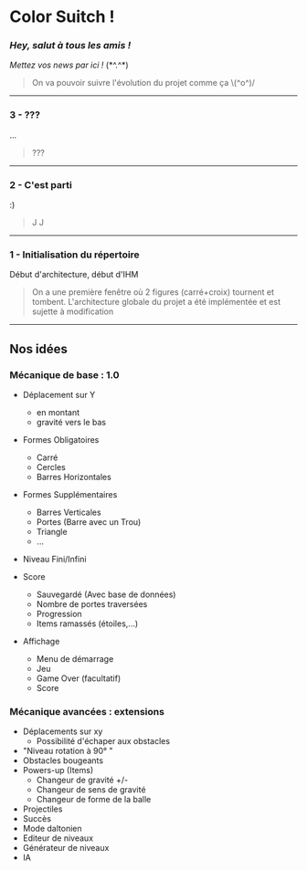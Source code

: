 # Color Suitch ! 

### ***Hey, salut à tous les amis !*** 

*Mettez vos news par ici !* (\*\^.\^\*)
>On va pouvoir suivre l'évolution du projet comme ça \\(\^o\^)\/


----------

### 3 - ???
...
> ???


----------

### 2 - C'est parti
:)
> J J

----------

### 1 - Initialisation du répertoire
Début d'architecture, début d'IHM
>On a une première fenêtre où 2 figures (carré+croix) tournent et tombent.
>L'architecture globale du projet a été implémentée et est sujette à modification


----------



## Nos idées 
### Mécanique de base : 1.0
- Déplacement sur Y 
	- en montant 
	- gravité vers le bas
- Formes Obligatoires
	- Carré
	- Cercles
	- Barres Horizontales
- Formes Supplémentaires
	- Barres Verticales
	- Portes (Barre avec un Trou)
	- Triangle
	- ...
- Niveau Fini/Infini
- Score
	- Sauvegardé (Avec base de données)
	- Nombre de portes traversées
	- Progression
	- Items ramassés (étoiles,...)
	
- Affichage 
	- Menu de démarrage
	- Jeu
	- Game Over (facultatif)
	- Score

### Mécanique avancées : extensions

- Déplacements sur xy
    - Possibilité d'échaper aux obstacles
- "Niveau rotation à 90° "
- Obstacles bougeants
- Powers-up (Items)
	- Changeur de gravité +/-
	- Changeur de sens de gravité
	- Changeur de forme de la balle
- Projectiles 
- Succès
- Mode daltonien
- Editeur de niveaux
- Générateur de niveaux
- IA
